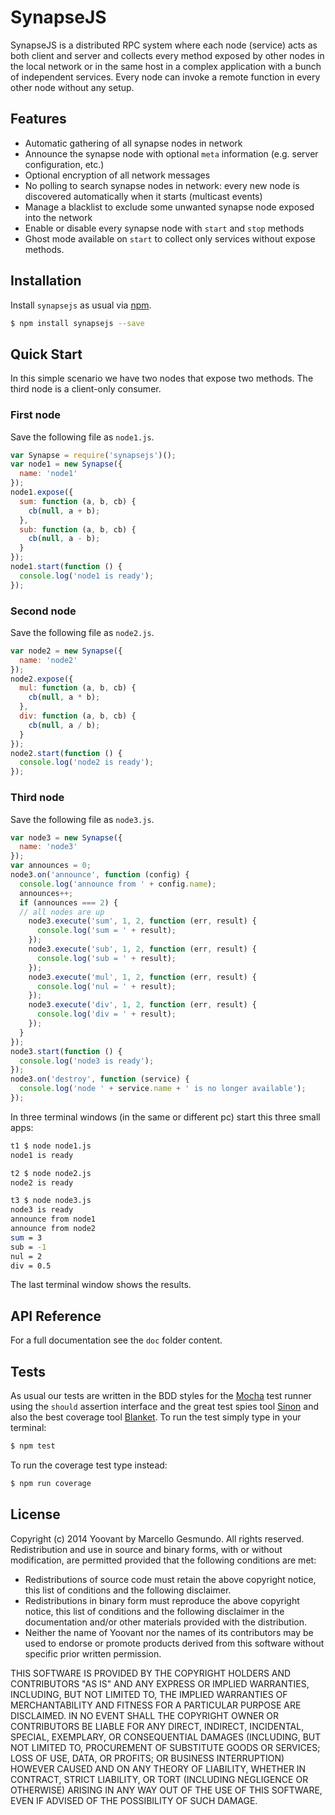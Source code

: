 # SynapseJS

SynapseJS is a distributed RPC system where each node (service) acts as both client and server and collects every method exposed by other nodes in the local network or in the same host in a complex application with a bunch of independent services. Every node can invoke a remote function in every other node without any setup.

## Features

* Automatic gathering of all synapse nodes in network
* Announce the synapse node with optional `meta` information (e.g. server configuration, etc.)
* Optional encryption of all network messages
* No polling to search synapse nodes in network: every new node is discovered automatically when it starts (multicast events)
* Manage a blacklist to exclude some unwanted synapse node exposed into the network
* Enable or disable every synapse node with `start` and `stop` methods
* Ghost mode available on `start` to collect only services without expose methods.

## Installation

Install `synapsejs` as usual via [npm](http://npmjs.org).

```sh
$ npm install synapsejs --save
```

## Quick Start

In this simple scenario we have two nodes that expose two methods. The third node is a client-only consumer.

### First node

Save the following file as `node1.js`.

```js
var Synapse = require('synapsejs')();
var node1 = new Synapse({
  name: 'node1'
});
node1.expose({
  sum: function (a, b, cb) {
    cb(null, a + b);
  },
  sub: function (a, b, cb) {
    cb(null, a - b);
  }
});
node1.start(function () {
  console.log('node1 is ready');
});
```

### Second node

Save the following file as `node2.js`.

```js
var node2 = new Synapse({
  name: 'node2'
});
node2.expose({
  mul: function (a, b, cb) {
    cb(null, a * b);
  },
  div: function (a, b, cb) {
    cb(null, a / b);
  }
});
node2.start(function () {
  console.log('node2 is ready');
});
```

### Third node

Save the following file as `node3.js`.

```js
var node3 = new Synapse({
  name: 'node3'
});
var announces = 0;
node3.on('announce', function (config) {
  console.log('announce from ' + config.name);
  announces++;
  if (announces === 2) {
  // all nodes are up
    node3.execute('sum', 1, 2, function (err, result) {
      console.log('sum = ' + result);
    });
    node3.execute('sub', 1, 2, function (err, result) {
      console.log('sub = ' + result);
    });
    node3.execute('mul', 1, 2, function (err, result) {
      console.log('nul = ' + result);
    });
    node3.execute('div', 1, 2, function (err, result) {
      console.log('div = ' + result);
    });
  }
});
node3.start(function () {
  console.log('node3 is ready');
});
node3.on('destroy', function (service) {
  console.log('node ' + service.name + ' is no longer available');
});
```

In three terminal windows (in the same or different pc) start this three small apps:

```bash
t1 $ node node1.js
node1 is ready
```

```bash
t2 $ node node2.js
node2 is ready
```

```bash
t3 $ node node3.js
node3 is ready
announce from node1
announce from node2
sum = 3
sub = -1
nul = 2
div = 0.5
```
The last terminal window shows the results.

## API Reference

For a full documentation see the `doc` folder content.

## Tests

As usual our tests are written in the BDD styles for the [Mocha](http://visionmedia.github.com/mocha) test runner using the `should` assertion interface and the great test spies tool [Sinon](http://sinonjs.org) and also the best coverage tool [Blanket](http://blanketjs.org).
To run the test simply type in your terminal:

```bash
$ npm test
```

To run the coverage test type instead:

```bash
$ npm run coverage
```

## License

Copyright (c) 2014 Yoovant by Marcello Gesmundo. All rights reserved.
Redistribution and use in source and binary forms, with or without
modification, are permitted provided that the following conditions are
met:

   * Redistributions of source code must retain the above copyright
     notice, this list of conditions and the following disclaimer.
   * Redistributions in binary form must reproduce the above
     copyright notice, this list of conditions and the following
     disclaimer in the documentation and/or other materials provided
     with the distribution.
   * Neither the name of Yoovant nor the names of its
     contributors may be used to endorse or promote products derived
     from this software without specific prior written permission.

THIS SOFTWARE IS PROVIDED BY THE COPYRIGHT HOLDERS AND CONTRIBUTORS
"AS IS" AND ANY EXPRESS OR IMPLIED WARRANTIES, INCLUDING, BUT NOT
LIMITED TO, THE IMPLIED WARRANTIES OF MERCHANTABILITY AND FITNESS FOR
A PARTICULAR PURPOSE ARE DISCLAIMED. IN NO EVENT SHALL THE COPYRIGHT
OWNER OR CONTRIBUTORS BE LIABLE FOR ANY DIRECT, INDIRECT, INCIDENTAL,
SPECIAL, EXEMPLARY, OR CONSEQUENTIAL DAMAGES (INCLUDING, BUT NOT
LIMITED TO, PROCUREMENT OF SUBSTITUTE GOODS OR SERVICES; LOSS OF USE,
DATA, OR PROFITS; OR BUSINESS INTERRUPTION) HOWEVER CAUSED AND ON ANY
THEORY OF LIABILITY, WHETHER IN CONTRACT, STRICT LIABILITY, OR TORT
(INCLUDING NEGLIGENCE OR OTHERWISE) ARISING IN ANY WAY OUT OF THE USE
OF THIS SOFTWARE, EVEN IF ADVISED OF THE POSSIBILITY OF SUCH DAMAGE.
